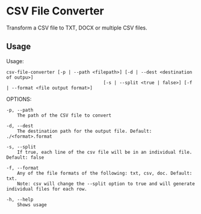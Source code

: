 # CSV File Converter

Transform a CSV file to TXT, DOCX or multiple CSV files.

## Usage
Usage: 
```
csv-file-converter [-p | --path <filepath>] [-d | --dest <destination of outpu>]
                                    [-s | --split <true | false>] [-f | --format <file output format>]
```

OPTIONS:

    -p, --path
        The path of the CSV file to convert
    
    -d, --dest
        The destination path for the output file. Default: ./<format>.format
        
    -s, --split
        If true, each line of the csv file will be in an individual file. Default: false
        
    -f, --format
        Any of the file formats of the following: txt, csv, doc. Default: txt.
        Note: csv will change the --split option to true and will generate individual files for each row.
    
    -h, --help
        Shows usage

